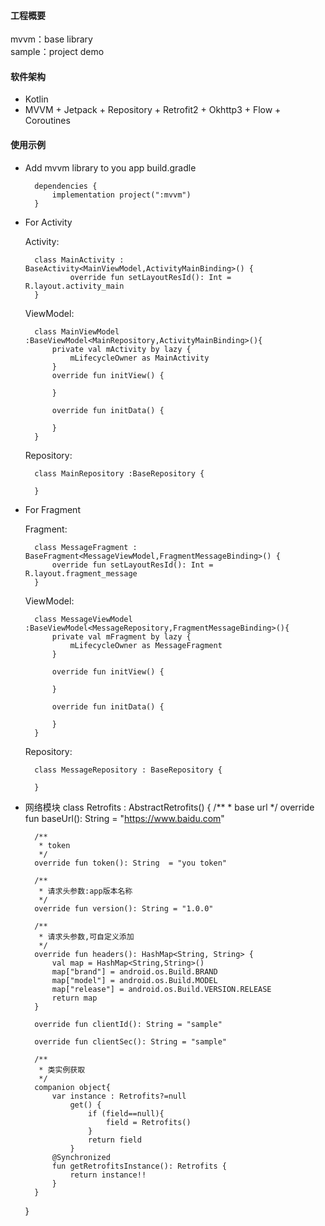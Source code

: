 
#### 工程概要
mvvm：base library <br/>
sample：project demo

#### 软件架构
- Kotlin
- MVVM + Jetpack + Repository + Retrofit2 + Okhttp3 + Flow + Coroutines

#### 使用示例
- Add mvvm library to you app build.gradle

        dependencies {
            implementation project(":mvvm")
        }

- For Activity

    Activity:

        class MainActivity : BaseActivity<MainViewModel,ActivityMainBinding>() {
                override fun setLayoutResId(): Int = R.layout.activity_main
        }

    ViewModel:

        class MainViewModel :BaseViewModel<MainRepository,ActivityMainBinding>(){
            private val mActivity by lazy {
                mLifecycleOwner as MainActivity
            }
            override fun initView() {

            }

            override fun initData() {

            }
        }

    Repository:

        class MainRepository :BaseRepository {

        }

- For Fragment

    Fragment:

        class MessageFragment : BaseFragment<MessageViewModel,FragmentMessageBinding>() {
            override fun setLayoutResId(): Int = R.layout.fragment_message
        }

    ViewModel:

        class MessageViewModel :BaseViewModel<MessageRepository,FragmentMessageBinding>(){
            private val mFragment by lazy {
                mLifecycleOwner as MessageFragment
            }

            override fun initView() {

            }

            override fun initData() {

            }
        }

    Repository:

        class MessageRepository : BaseRepository {

        }

- 网络模块
    class Retrofits : AbstractRetrofits() {
        /**
         * base url
         */
        override fun baseUrl(): String  = "https://www.baidu.com"

        /**
         * token
         */
        override fun token(): String  = "you token"

        /**
         * 请求头参数:app版本名称
         */
        override fun version(): String = "1.0.0"

        /**
         * 请求头参数,可自定义添加
         */
        override fun headers(): HashMap<String, String> {
            val map = HashMap<String,String>()
            map["brand"] = android.os.Build.BRAND
            map["model"] = android.os.Build.MODEL
            map["release"] = android.os.Build.VERSION.RELEASE
            return map
        }

        override fun clientId(): String = "sample"

        override fun clientSec(): String = "sample"

        /**
         * 类实例获取
         */
        companion object{
            var instance : Retrofits?=null
                get() {
                    if (field==null){
                        field = Retrofits()
                    }
                    return field
                }
            @Synchronized
            fun getRetrofitsInstance(): Retrofits {
                return instance!!
            }
        }
    }


